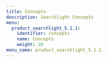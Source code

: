 ```yaml
---
title: Concepts
description: Searchlight Concepts
menu:
  product_searchlight_5.1.1:
    identifier: concepts
    name: Concepts
    weight: 20
menu_name: product_searchlight_5.1.1
---
```


